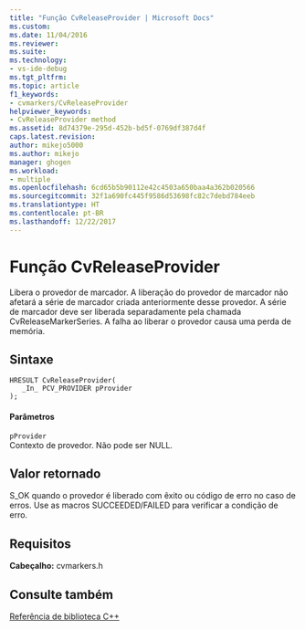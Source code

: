 ```yaml
---
title: "Função CvReleaseProvider | Microsoft Docs"
ms.custom: 
ms.date: 11/04/2016
ms.reviewer: 
ms.suite: 
ms.technology:
- vs-ide-debug
ms.tgt_pltfrm: 
ms.topic: article
f1_keywords:
- cvmarkers/CvReleaseProvider
helpviewer_keywords:
- CvReleaseProvider method
ms.assetid: 8d74379e-295d-452b-bd5f-0769df387d4f
caps.latest.revision: 
author: mikejo5000
ms.author: mikejo
manager: ghogen
ms.workload:
- multiple
ms.openlocfilehash: 6cd65b5b90112e42c4503a650baa4a362b020566
ms.sourcegitcommit: 32f1a690fc445f9586d53698fc82c7debd784eeb
ms.translationtype: HT
ms.contentlocale: pt-BR
ms.lasthandoff: 12/22/2017
---
```

# <a name="cvreleaseprovider-function"></a>Função CvReleaseProvider
Libera o provedor de marcador. A liberação do provedor de marcador não afetará a série de marcador criada anteriormente desse provedor. A série de marcador deve ser liberada separadamente pela chamada CvReleaseMarkerSeries. A falha ao liberar o provedor causa uma perda de memória.  
  
## <a name="syntax"></a>Sintaxe  
  
```  
HRESULT CvReleaseProvider(  
   _In_ PCV_PROVIDER pProvider  
);  
```  
  
#### <a name="parameters"></a>Parâmetros  
 `pProvider`  
 Contexto de provedor. Não pode ser NULL.  
  
## <a name="return-value"></a>Valor retornado  
 S_OK quando o provedor é liberado com êxito ou código de erro no caso de erros. Use as macros SUCCEEDED/FAILED para verificar a condição de erro.  
  
## <a name="requirements"></a>Requisitos  
 **Cabeçalho:** cvmarkers.h  
  
## <a name="see-also"></a>Consulte também  
 [Referência de biblioteca C++](../profiling/cpp-library-reference.md)